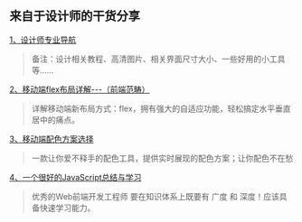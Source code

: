 ## 来自于设计师的干货分享 ##

[1、设计师专业导航](http://hao.uisdc.com/)
> 备注：设计相关教程、高清图片、相关界面尺寸大小、一些好用的小工具等……

[2、移动端flex布局详解---（前端范畴）](http://www.codeceo.com/understanding-flexbox-everything-you-need-to-know.html)
>详解移动端新布局方式：flex，拥有强大的自适应功能，轻松搞定水平垂直居中的痛点。

[3、移动端配色方案选择](https://material.io/color/#!/?view.left=0&view.right=0&primary.color=2196F3&secondary.color=64FFDA&primary.text.color=FF5252&secondary.text.color=18FFFF)
>一款让你爱不释手的配色工具，提供实时展现的配色方案；让你配色不在愁

[4、一个很好的JavaScript总结与学习](https://blog.csdn.net/forever_yq/article/details/49101069)
>优秀的Web前端开发工程师 要在知识体系上既要有 广度 和 深度！应该具备快速学习能力。

